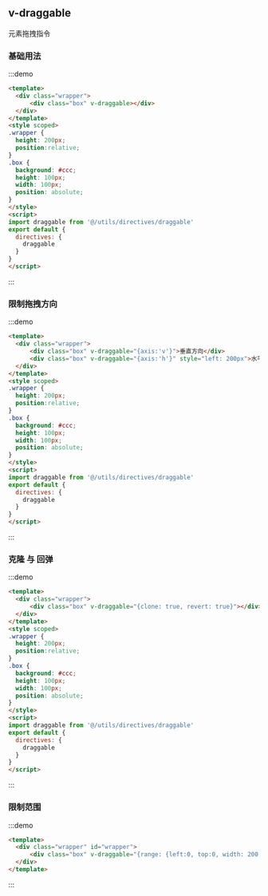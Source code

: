 <script>
import draggable from '@/utils/directives/draggable'
export default {
  directives: {
    draggable
  },
  data() {
    return {
      target: null
    }
  },
  mounted() {
    this.target = this.$refs.wrapper
  }

}
</script>

## v-draggable
元素拖拽指令

### 基础用法
:::demo
```html
<template>
  <div class="wrapper">
      <div class="box" v-draggable></div>
  </div>
</template>
<style scoped>
.wrapper {
  height: 200px;
  position:relative;
}
.box {
  background: #ccc;
  height: 100px;
  width: 100px;
  position: absolute;
}
</style>
<script>
import draggable from '@/utils/directives/draggable'
export default {
  directives: {
    draggable
  }
}
</script>

```
:::

### 限制拖拽方向
:::demo
```html
<template>
  <div class="wrapper">
      <div class="box" v-draggable="{axis:'v'}">垂直方向</div>
      <div class="box" v-draggable="{axis:'h'}" style="left: 200px">水平方向</div>
  </div>
</template>
<style scoped>
.wrapper {
  height: 200px;
  position:relative;
}
.box {
  background: #ccc;
  height: 100px;
  width: 100px;
  position: absolute;
}
</style>
<script>
import draggable from '@/utils/directives/draggable'
export default {
  directives: {
    draggable
  }
}
</script>

```
:::

### 克隆 与 回弹
:::demo
```html
<template>
  <div class="wrapper">
      <div class="box" v-draggable="{clone: true, revert: true}"></div>
  </div>
</template>
<style scoped>
.wrapper {
  height: 200px;
  position:relative;
}
.box {
  background: #ccc;
  height: 100px;
  width: 100px;
  position: absolute;
}
</style>
<script>
import draggable from '@/utils/directives/draggable'
export default {
  directives: {
    draggable
  }
}
</script>

```
:::

### 限制范围
:::demo
```html
<template>
  <div class="wrapper" id="wrapper">
      <div class="box" v-draggable="{range: {left:0, top:0, width: 200, height:200}}"></div>
  </div>
</template>
```
:::
